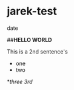 # jarek-test

   date

##**HELLO WORLD**




This is a 2nd sentence's 

* one
* two 




**three 3rd* 
